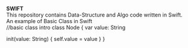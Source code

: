<b>SWIFT</b>  
This repository contains Data-Structure and Algo code written in Swift.  
An example of Basic Class in Swift  
//basic class intro
class Node {
  var value: String
  
  init(value: String) {
    self.value = value
  }
}


